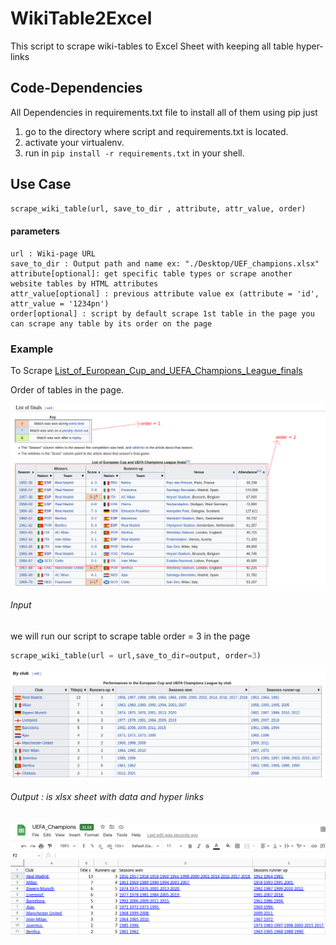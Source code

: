 # WikiTable2Excel

This script to scrape wiki-tables to Excel Sheet with keeping all table hyper-links

## Code-Dependencies

All Dependencies in requirements.txt file to install all of them using pip just 

1. go to the directory where script and requirements.txt is located.
2. activate your virtualenv.
3. run in  `pip install -r requirements.txt` in your shell.

## Use Case

```python
scrape_wiki_table(url, save_to_dir , attribute, attr_value, order)
```

#### parameters

```
url : Wiki-page URL
save_to_dir : Output path and name ex: "./Desktop/UEF_champions.xlsx"
attribute[optional]: get specific table types or scrape another website tables by HTML attributes
attr_value[optional] : previous attribute value ex (attribute = 'id', attr_value = '1234pn')
order[optional] : script by default scrape 1st table in the page you can scrape any table by its order on the page
```

### Example

To Scrape [List_of_European_Cup_and_UEFA_Champions_League_finals](https://en.wikipedia.org/wiki/List_of_European_Cup_and_UEFA_Champions_League_finals)

Order of tables in the page.

![screen](readme_screenshots/screen.png)



###### Input

we will run our script to scrape table order = 3 in the page

```python
scrape_wiki_table(url = url,save_to_dir=output, order=3)
```

![screen2](readme_screenshots/screen2.png)



###### Output : is xlsx sheet with data and hyper links 

![screen3](readme_screenshots/screen3.png)

